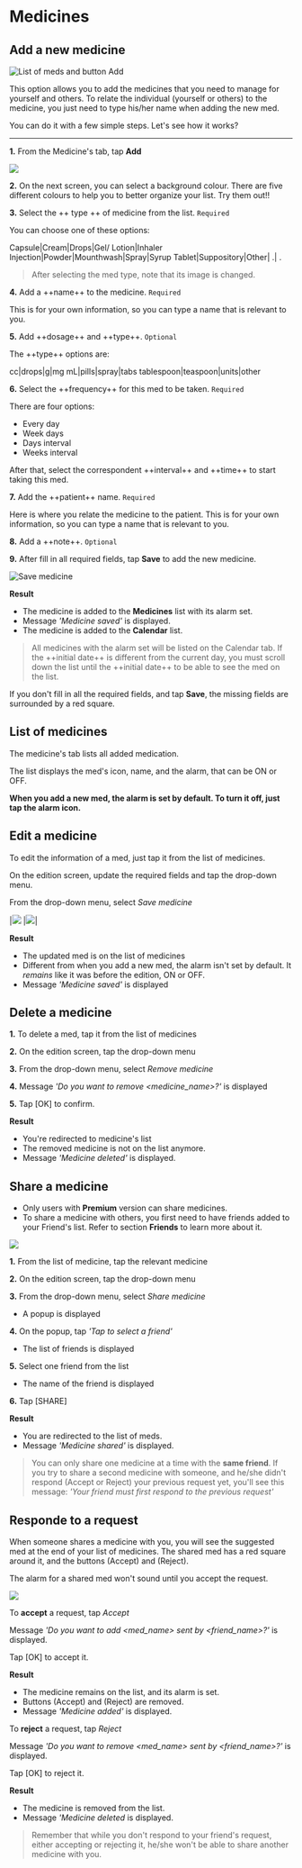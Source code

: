 # Medicines

## Add a new medicine

![List of meds and button Add](/images/medicine.png)

This option allows you to add the medicines that you need to manage for yourself and others. To relate the individual (yourself or others) to the medicine, you just need to type his/her name when adding the new med. 

You can do it with a few simple steps. Let's see how it works?

-----

**1.** From the Medicine's tab, tap **Add**

![](/images/button_add_med.png)

**2.** On the next screen, you can select a background colour. There are five different colours to help you to better organize your list. Try them out!!

**3.** Select the ++ type ++ of medicine from the list. `Required`

You can choose one of these options:

Capsule|Cream|Drops|Gel/ Lotion|Inhaler
Injection|Powder|Mounthwash|Spray|Syrup
Tablet|Suppository|Other| .| .

> After selecting the med type, note that its image is changed.

**4.** Add a ++name++ to the medicine. `Required`

This is for your own information, so you can type a name that is relevant to you.

**5.** Add ++dosage++ and ++type++. `Optional`

The ++type++ options are:

cc|drops|g|mg
mL|pills|spray|tabs
tablespoon|teaspoon|units|other

**6.** Select the ++frequency++ for this med to be taken. `Required`

There are four options:
- Every day
- Week days
- Days interval
- Weeks interval

After that, select the correspondent ++interval++ and ++time++ to start taking this med.

**7.** Add the ++patient++ name. `Required`

Here is where you relate the medicine to the patient. This is for your own information, so you can type a name that is relevant to you.

**8.** Add a ++note++. `Optional`

**9.** After fill in all required fields, tap **Save** to add the new medicine.

![Save medicine](/images/button-save-med.png)

**Result**

- The medicine is added to the **Medicines** list with its alarm set.
- Message *'Medicine saved'* is displayed.
- The medicine is added to the **Calendar** list.


> All medicines with the alarm set will be listed on the Calendar tab. If the ++initial date++ is different from the current day, you must scroll down the list until the ++initial date++ to be able to see the med on the list.
  
If you don't fill in all the required fields, and tap **Save**, the missing fields are surrounded by a red square.

## List of medicines

The medicine's tab lists all added medication.

The list displays the med's icon, name, and the alarm, that can be ON or OFF.

**When you add a new med, the alarm is set by default. To turn it off, just tap the alarm icon.**


## Edit a medicine

To edit the information of a med, just tap it from the list of medicines.

On the edition screen, update the required fields and tap the drop-down menu.

From the drop-down menu, select *Save medicine*

|![](/images/medicine_editor01.png) |![](/images/medicine_editor03.png)|

**Result**

- The updated med is on the list of medicines
- Different from when you add a new med, the alarm isn't set by default. It *remains* like it was before the edition, ON or OFF. 
- Message *'Medicine saved'* is displayed


## Delete a medicine

**1.** To delete a med, tap it from the list of medicines

**2.** On the edition screen, tap the drop-down menu

**3.** From the drop-down menu, select *Remove medicine*

**4.** Message *'Do you want to remove <medicine_name>?'* is displayed

**5.** Tap [OK] to confirm.

**Result**

- You're redirected to medicine's list
- The removed medicine is not on the list anymore.
- Message *'Medicine deleted'* is displayed.


## Share a medicine

- Only users with **Premium** version can share medicines.
- To share a medicine with others, you first need to have friends added to your Friend's list. Refer to section **Friends** to learn more about it.

![](images/share_medicine2.png)

**1.** From the list of medicine, tap the relevant medicine

**2.** On the edition screen, tap the drop-down menu

**3.** From the drop-down menu, select *Share medicine*

- A popup is displayed

**4.** On the popup, tap *'Tap to select a friend'*

- The list of friends is displayed

**5.** Select one friend from the list

- The name of the friend is displayed

**6.** Tap [SHARE]

**Result**

- You are redirected to the list of meds.
- Message *'Medicine shared'* is displayed.

> You can only share one medicine at a time with the **same friend**. If you try to share a second medicine with someone, and he/she didn't respond (Accept or Reject) your previous request yet, you'll see this message: *'Your friend must first respond to the previous request'*


## Responde to a request

When someone shares a medicine with you, you will see the suggested med at the end of your list of medicines. The shared med has a red square around it, and the buttons (Accept) and (Reject).

The alarm for a shared med won't sound until you accept the request.

![](/images/medicine.png)


To **accept** a request, tap *Accept*

Message *'Do you want to add <med_name> sent by <friend_name>?'* is displayed.

Tap [OK] to accept it.

**Result**

- The medicine remains on the list, and its alarm is set.
- Buttons (Accept) and (Reject) are removed.
- Message *'Medicine added'* is displayed.

To **reject** a request, tap *Reject*

Message *'Do you want to remove <med_name> sent by <friend_name>?'* is displayed.

Tap [OK] to reject it.

**Result**

- The medicine is removed from the list.
- Message *'Medicine deleted* is displayed.

> Remember that while you don't respond to your friend's request, either accepting or rejecting it, he/she won't be able to share another medicine with you.
